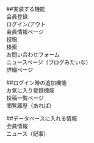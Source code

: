 

##実装する機能  
︎会員登録  
︎ログイン/アウト  
︎会員情報ページ  
投稿  
検索  
お問い合わせフォーム  
ニュースページ（ブログみたいな）  
詳細ページ  

##ログイン時の追加機能  
お気に入り登録機能  
投稿一覧ページ  
閲覧履歴（あれば）  

##データベースに入れる情報   
︎会員情報  
ニュース（記事）